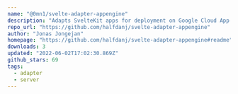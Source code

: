 ```yaml
---
name: "@0mn1/svelte-adapter-appengine"
description: "Adapts SvelteKit apps for deployment on Google Cloud App Engine."
repo_url: "https://github.com/halfdanj/svelte-adapter-appengine"
author: "Jonas Jongejan"
homepage: "https://github.com/halfdanj/svelte-adapter-appengine#readme"
downloads: 3
updated: "2022-06-02T17:02:30.869Z"
github_stars: 69
tags: 
  - adapter
  - server
---
```

